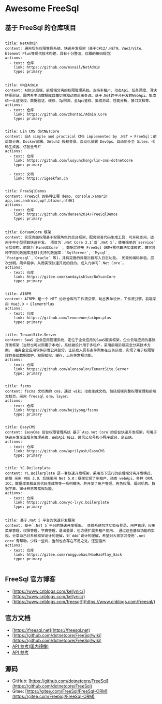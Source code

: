 # Awesome FreeSql

## 基于 FreeSql 的仓库项目

<div class="vp-banner-wrapper">

```component VPBanner
title: NetAdmin
content: 通用后台权限管理系统、快速开发框架（基于C#12/.NET9、Vue3/Vite、Element Plus等现代技术构建，具有十分整洁、优雅的编码规范）
actions:
  - text: 仓库
    link: https://github.com/nsnail/NetAdmin
    type: primary
```

```component VPBanner
title: 中台Admin
content: Admin后端，前后端分离的权限管理系统。支持多租户、动态Api、任务调度、滑块拼图验证、国内外主流数据库自由切换和动态高级查询。基于.Net跨平台开发的WebApi。集成统一认证授权、数据验证、缓存、Ip限流、全Api鉴权、集成测试、性能分析、接口文档等。
actions:
  - text: 仓库
    link: https://github.com/zhontai/Admin.Core
    type: primary
```

```component VPBanner
title: Lin CMS dotNETCore
content: 😃A simple and practical CMS implemented by .NET + FreeSql；前后端分离、Docker部署、OAtuh2 授权登录、自动化部署 DevOps、自动同步至 Gitee、代码生成器、仿掘金专栏
actions:
  - text: 仓库
    link: https://github.com/luoyunchong/lin-cms-dotnetcore
    type: primary

  - text: 文档
    link: https://igeekfan.cn
```

```component VPBanner
title: FreeSqlDemos
content: FreeSql 的各种工程 demo, console,xamarin app,ios,android,wpf,blazor,nf461
actions:
  - text: 仓库
    link: https://github.com/densen2014/FreeSqlDemos
    type: primary
```

```component VPBanner
title: BoYuanCore 框架
content: 实现页面权限基于权限角色的后台框架，配套完善代码生成工具，可开箱即用，适用于中小型项目快速开发。 项目为`.Net Core 3.1`或`.Net 5`，使用简单的`service`分层架构，前端为`FineUICore` , 数据层使用 FreeSql ORM+雪花算法实体模式，兼容各种不同的数据库迁移(支持的数据库：`SqlServer`, `Mysql`, `Postgresql`,`Oracle` 等)，并有完善的异常拦截写入日志功能。 优秀的编码体验，层次分明，简单易学，从而实现快速开发的目的，或入门学习`.Net Core`。
actions:
  - text: 仓库
    link: https://gitee.com/sundayisblue/BoYuanCore
    type: primary
```

```component VPBanner
title: AIBPM
content: AIBPM 是一个 MIT 协议仓库的工作流引擎，动态表单设计，工作流引擎，前端采用 Vue3.0 + ElementPlus
actions:
  - text: 仓库
    link: https://github.com/leooneone/aibpm.plus
    type: primary
```

```component VPBanner
title: TenantSite.Server
content: SaaS 企业应用管理系统，定位于企业应用的SaaS服务框架，企业云端应用的基础开发框架（当然也可以部署于本地），系统被设计用于多租户，采用前端后端完全分离技术方案。 抽离企业应用软件研发公共部分，让研发人员有条件聚焦在业务研发，实现了用于权限管理的基础数据维护，权限赋权，缓存，上传等常规功能。
actions:
  - text: 仓库
    link: https://github.com/alonsoalon/TenantSite.Server
    type: primary
```

```component VPBanner
title: fscms
content: fscms 文档类的 cms，通过 wiki 动态生成文档，包括后端完整权限管理和前端文档页，采用 freesql orm，layer。
actions:
  - text: 仓库
    link: https://github.com/hejiyong/fscms
    type: primary
```

```component VPBanner
title: EasyCMS
content: EasyCms 后台权限管理系统 基于`Asp.net Core`的后台快速开发框架，可用于快速开发企业后台管理系统，WebApi 接口，微信公众号和小程序后台，企业站。
actions:
  - text: 仓库
    link: https://github.com/aprilyush/EasyCMS
    type: primary
```

```component VPBanner
title: YC.Boilerplate
content: YC.Boilerplate 是一套快速开发框架，采用当下流行的前后端分离开发模式，前端 采用 VUE 2.0、后端采用 Net 5.0；框架实现了多租户、动态 webApi、多种 ORM、IOC、数据库表和业务代码生成等等一系列模块，并开发了用户管理、角色权限、组织机构、数据字典、审计日志等常规功能。
actions:
  - text: 仓库
    link: https://github.com/yc-l/yc.boilerplate
    type: primary
```

```component VPBanner
title: 基于.Net 5 平台的快速开发框架
content: 基于`.Net 5`平台的快速开发框架。 目前系统包含功能有登录，用户管理，应用菜单管理，权限管理，字典管理，退出登录，也方便扩展多租户使用。 通过这些基础功能的实现，分享自己对系统框架设计的理解，对`ddd`设计的理解，希望对大家学习使用`.net core`有帮助，少踩一些坑，当然也会存在不足之处，还望指出
actions:
  - text: 仓库
    link: https://gitee.com/rongguohao/HaoHaoPlay_Back
    type: primary
```

</div>

## FreeSql 官方博客

- [https://www.cnblogs.com/kellynic/](https://www.cnblogs.com/kellynic/)
- [https://www.cnblogs.com/freesql/](https://www.cnblogs.com/freesql/)

## 官方文档

- [https://freesql.net](https://freesql.net)
- [https://github.com/dotnetcore/FreeSql/wiki](https://github.com/dotnetcore/FreeSql/wiki)
- [API 参考(国内镜像)](http://124.221.134.143:8082/api/index.html)
- [API 参考](https://dotnetcore.github.io/FreeSql/index.html)

## 源码

- GitHub: [https://github.com/dotnetcore/FreeSql](https://github.com/dotnetcore/FreeSql)
- Gitee: [https://gitee.com/FreeSql/FreeSql-ORM](https://gitee.com/FreeSql/FreeSql-ORM)

<style>
.vp-banner-wrapper {
  display: flex;
  flex-wrap: wrap;
  justify-content: flex-start;
}

.vp-banner {
  flex-basis: calc(50% - 6rem);
}

.vp-banner-content {
  max-width: 100%;
}
</style>
